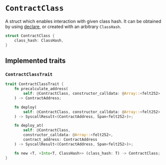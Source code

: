 # `ContractClass`

A struct which enables interaction with given class hash.
It can be obtained by using [declare](./declare.md), or created with an arbitrary `ClassHash`.

```rust
struct ContractClass {
    class_hash: ClassHash,
}
```

## Implemented traits

### `ContractClassTrait`

```rust
trait ContractClassTrait {
    fn precalculate_address(
        self: @ContractClass, constructor_calldata: @Array::<felt252>
    ) -> ContractAddress;

    fn deploy(
        self: @ContractClass, constructor_calldata: @Array::<felt252>
    ) -> SyscallResult<(ContractAddress, Span<felt252>)>;

    fn deploy_at(
        self: @ContractClass,
        constructor_calldata: @Array::<felt252>,
        contract_address: ContractAddress
    ) -> SyscallResult<(ContractAddress, Span<felt252>)>;

    fn new <T, +Into<T, ClassHash>> (class_hash: T) -> ContractClass;
}
```